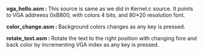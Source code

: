 <b>vga_hello.asm : </b> This source is same as we did in Kernel.c source. It points to VGA addreess 0xB800, with colors 4 bits, and 80*20 resolution font.

<b>color_change.asm : </b> Background colors changes as any key is pressed.

<b>rotate_text.asm : </b> Rotate the text to the right position with changing fore and back color by incrementing VGA index as any key is pressed.


